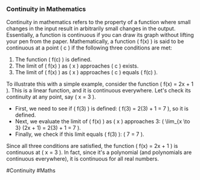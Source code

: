 ### Continuity in Mathematics

Continuity in mathematics refers to the property of a function where small changes in the input result in arbitrarily small changes in the output. Essentially, a function is continuous if you can draw its graph without lifting your pen from the paper. Mathematically, a function \( f(x) \) is said to be continuous at a point \( c \) if the following three conditions are met:

1. The function \( f(c) \) is defined.
2. The limit of \( f(x) \) as \( x \) approaches \( c \) exists.
3. The limit of \( f(x) \) as \( x \) approaches \( c \) equals \( f(c) \).

To illustrate this with a simple example, consider the function \( f(x) = 2x + 1 \). This is a linear function, and it is continuous everywhere. Let's check its continuity at any point, say \( x = 3 \).

- First, we need to see if \( f(3) \) is defined: \( f(3) = 2(3) + 1 = 7 \), so it is defined.
- Next, we evaluate the limit of \( f(x) \) as \( x \) approaches 3: \( \lim_{x \to 3} (2x + 1) = 2(3) + 1 = 7 \).
- Finally, we check if this limit equals \( f(3) \): \( 7 = 7 \).

Since all three conditions are satisfied, the function \( f(x) = 2x + 1 \) is continuous at \( x = 3 \). In fact, since it's a polynomial (and polynomials are continuous everywhere), it is continuous for all real numbers.

#Continuity #Maths